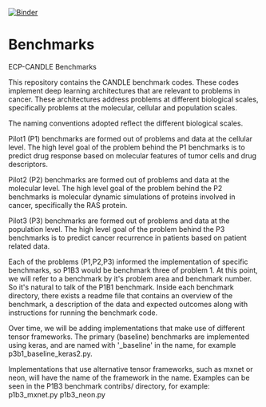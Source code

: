 [![Binder](https://mybinder.org/badge_logo.svg)](https://mybinder.org/v2/gh/georgezakinih/candle-benchmarks/master)

# Benchmarks
ECP-CANDLE Benchmarks


This repository contains the CANDLE benchmark codes. These codes implement deep learning architectures that are relevant to problems in cancer. These architectures address problems at different biological scales, specifically problems at the molecular, cellular and population scales.

The naming conventions adopted reflect the different biological scales.

Pilot1 (P1) benchmarks are formed out of problems and data at the cellular level. The high level goal of the problem behind the P1 benchmarks is to predict drug response based on molecular features of tumor cells and drug descriptors.

Pilot2 (P2) benchmarks are formed out of problems and data at the molecular level. The high level goal of the problem behind the P2 benchmarks is molecular dynamic simulations of proteins involved in cancer, specifically the RAS protein.

Pilot3 (P3) benchmarks are formed out of problems and data at the population level. The high level goal of the problem behind the P3 benchmarks is to predict cancer recurrence in patients based on patient related data.

Each of the problems (P1,P2,P3) informed the implementation of specific benchmarks, so P1B3 would be benchmark three of problem 1.
At this point, we will refer to a benchmark by it's problem area and benchmark number. So it's natural to talk of the P1B1 benchmark. Inside each benchmark directory, there exists a readme file that contains an overview of the benchmark, a description of the data and expected outcomes along with instructions for running the benchmark code.

Over time, we will be adding implementations that make use of different tensor frameworks. The primary (baseline) benchmarks are implemented using keras, and are named with '_baseline' in the name, for example p3b1_baseline_keras2.py. 

Implementations that use alternative tensor frameworks, such as mxnet or neon, will have the name of the framework in the name. Examples can be seen in the P1B3 benchmark contribs/ directory, for example:
        p1b3_mxnet.py
        p1b3_neon.py
